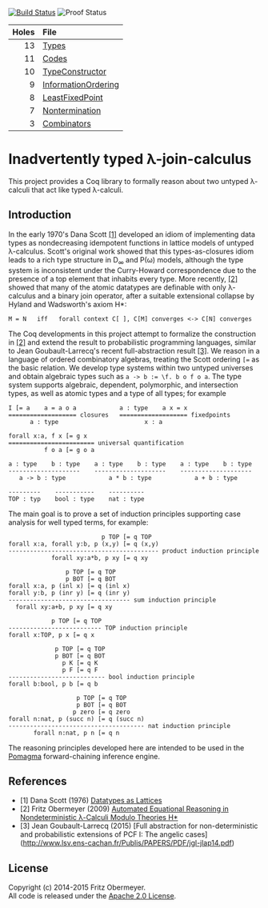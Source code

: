 [![Build Status](https://travis-ci.org/fritzo/hstar.svg?branch=master)](https://travis-ci.org/fritzo/hstar)
![Proof Status](https://img.shields.io/badge/proofs-61_holes-red.svg?style=flat)

Holes | File
-----:|:------------------------------------------------------------
   13 | [Types](src/Types.v)
   11 | [Codes](src/Codes.v)
   10 | [TypeConstructor](src/TypeConstructor.v)
    9 | [InformationOrdering](src/InformationOrdering.v)
    8 | [LeastFixedPoint](src/LeastFixedPoint.v)
    7 | [Nontermination](src/Nontermination.v)
    3 | [Combinators](src/Combinators.v)

# Inadvertently typed &lambda;-join-calculus

This project provides a Coq library to formally reason about
two untyped &lambda;-calculi that act like typed &lambda;-calculi.

## Introduction

In the early 1970's Dana Scott <a href="#user-content-1">[1]</a>
developed an idiom of implementing data types as
nondecreasing idempotent functions
in lattice models of untyped &lambda;-calculus.
Scott's original work showed that this types-as-closures idiom
leads to a rich type structure in D<sub>&infin;</sub> and P(&omega;) models,
although the type system is inconsistent under the Curry-Howard correspondence
due to the presence of a top element that inhabits every type.
More recently, <a href="#user-content-2">[2]</a> showed that many of the atomic
datatypes are definable with only &lambda;-calculus and a binary join operator,
after a suitable extensional collapse by
Hyland and Wadsworth's axiom H&#42;:

    M = N   iff   forall context C[ ], C[M] converges <-> C[N] converges

The Coq developments in this project attempt to formalize the construction in
<a href="#user-content-2">[2]</a>
and extend the result to probabilistic programming languages,
similar to Jean Goubault-Larrecq's recent full-abstraction result
<a href="#user-content-3">[3]</a>.
We reason in a language of ordered combinatory algebras,
treating the Scott ordering `[=` as the basic relation.
We develop type systems within two untyped universes
and obtain algebraic types such as `a -> b := \f. b o f o a`.
The type system supports algebraic, dependent, polymorphic, and intersection
types, as well as atomic types and a type of all types; for example

    I [= a    a = a o a            a : type    a x = x
    =================== closures   =================== fixedpoints
          a : type                        x : a

    forall x:a, f x [= g x
    ======================== universal quantification
              f o a [= g o a

    a : type    b : type    a : type    b : type    a : type    b : type
    --------------------    --------------------    --------------------
       a -> b : type            a * b : type            a + b : type

    ---------    -----------    ----------
    TOP : typ    bool : type    nat : type

The main goal is to prove a set of induction principles supporting
case analysis for well typed terms, for example:

                              p TOP [= q TOP
    forall x:a, forall y:b, p (x,y) [= q (x,y)
    ------------------------------------------ product induction principle
                forall xy:a*b, p xy [= q xy

                    p TOP [= q TOP
                    p BOT [= q BOT
    forall x:a, p (inl x) [= q (inl x)
    forall y:b, p (inr y) [= q (inr y)
    ---------------------------------- sum induction principle
      forall xy:a+b, p xy [= q xy

                p TOP [= q TOP
    -------------------------- TOP induction principle
    forall x:TOP, p x [= q x

                 p TOP [= q TOP
                 p BOT [= q BOT
                   p K [= q K    
                   p F [= q F    
    --------------------------- bool induction principle
    forall b:bool, p b [= q b

                       p TOP [= q TOP
                       p BOT [= q BOT
                      p zero [= q zero      
    forall n:nat, p (succ n) [= q (succ n)
    -------------------------------------- nat induction principle
           forall n:nat, p n [= q n

The reasoning principles developed here are intended to be used in the
[Pomagma](http://github.com/fritzo/pomagma)
forward-chaining inference engine.

## References

- [1] <a name="1"/>
  Dana Scott (1976)
  [Datatypes as Lattices](http://www.cs.ox.ac.uk/files/3287/PRG05.pdf)
- [2] <a name="2"/>
  Fritz Obermeyer (2009)
  [Automated Equational Reasoning in Nondeterministic &lambda;-Calculi Modulo Theories H&#42;](http://fritzo.org/thesis.pdf)
- [3] <a name="3"/>
  Jean Goubault-Larrecq (2015)
  [Full abstraction for non-deterministic and probabilistic extensions of PCF I: The angelic cases]
  (http://www.lsv.ens-cachan.fr/Publis/PAPERS/PDF/jgl-jlap14.pdf)

## License

Copyright (c) 2014-2015 Fritz Obermeyer.<br/>
All code is released under the
[Apache 2.0 License](http://www.apache.org/licenses/LICENSE-2.0).
